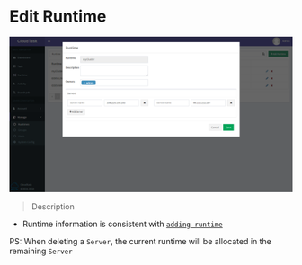 # Edit Runtime

![Edit Runtime](_media/edit_runtime.png)

> Description

- Runtime information is consistent with [`adding runtime`](add_runtime.md)

PS: When deleting a `Server`, the current runtime will be allocated in the remaining `Server`

